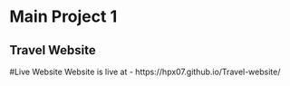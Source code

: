 <h1>Main Project 1</h1>
<h2>Travel Website</h2>
#Live Website
Website is live at - https://hpx07.github.io/Travel-website/
